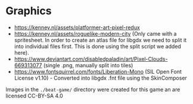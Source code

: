 # Graphics

* https://kenney.nl/assets/platformer-art-pixel-redux
* https://kenney.nl/assets/roguelike-modern-city (Only came with a spritesheet. In order to create an atlas file for libgdx we need to split it into individual files first. This is done using the split script we added here).
* https://www.deviantart.com/disabledpaladin/art/Pixel-Clouds-669313077 (single .png, manually split into tiles)
* https://www.fontsquirrel.com/fonts/Liberation-Mono (SIL Open Font License v1.10) - Converted into libgdx .fnt file using the SkinComposer

Images in the `./beat-game/` directory were created for this game an are licensed CC-BY-SA 4.0
